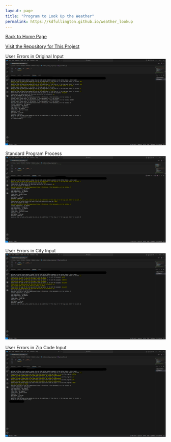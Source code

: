 ```yaml
---
layout: page
title: "Program to Look Up the Weather"
permalink: https://kdfullington.github.io/weather_lookup
---
```


[Back to Home Page](https://kdfullington.github.io/kdfullington_portfolio/)

[Visit the Repository for This Project](https://github.com/kdfullington/kdfullington-portfolio/tree/main/Weather-Lookup)

User Errors in Original Input
![User Original Input Errors](/assets/images/input_user_errors.png)

Standard Program Process
![Basic Program Example](/assets/images/basic_test.png)

User Errors in City Input
![User Input City Errors](/assets/images/city_user_errors.png)

User Errors in Zip Code Input
![User Input Zip Code Errors](/assets/images/zip_user_errors.png)